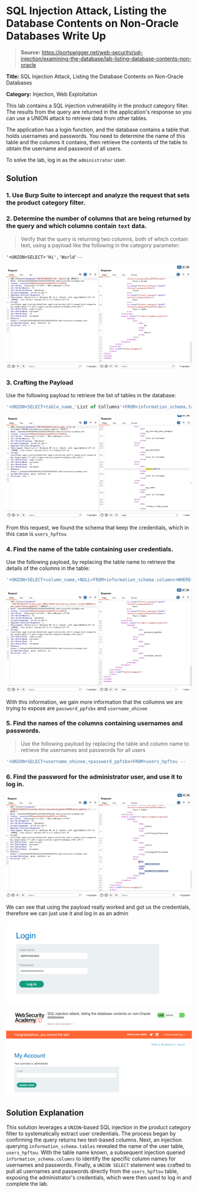 # SQL Injection Attack, Listing the Database Contents on Non-Oracle Databases Write Up
>**Source:** https://portswigger.net/web-security/sql-injection/examining-the-database/lab-listing-database-contents-non-oracle


**Title:** SQL Injection Attack, Listing the Database Contents on Non-Oracle Databases

**Category:** Injection, Web Exploitation

This lab contains a SQL injection vulnerability in the product category filter. The results from the query are returned in the application's response so you can use a UNION attack to retrieve data from other tables.

The application has a login function, and the database contains a table that holds usernames and passwords. You need to determine the name of this table and the columns it contains, then retrieve the contents of the table to obtain the username and password of all users.

To solve the lab, log in as the `administrator` user.

## Solution

### 1. Use Burp Suite to intercept and analyze the request that sets the product category filter.



### 2. Determine the number of columns that are being returned by the query and which columns contain `text` data. 
> Verify that the query is returning two columns, both of which contain text, using a payload like the following in the category parameter:

`'+UNION+SELECT+'Hi','World'--`

![alt text](./Assets/Port-SQL-1/image.png)

### 3. Crafting the Payload
Use the following payload to retrieve the list of tables in the database:

````sql
'+UNION+SELECT+table_name,'List of Collumns'+FROM+information_schema.tables-- 
````

![image-1](./Assets/Port-SQL-1/image-1.png)

From this request, we found the schema that keep the credentials, which in this case is `users_hpftou`

### 4. Find the name of the table containing user credentials.

Use the following payload, by replacing the table name to retrieve the details of the columns in the table:

````sql
'+UNION+SELECT+column_name,+NULL+FROM+information_schema.columns+WHERE+table_name='users_hpftou'--
````

![image-2](./Assets/Port-SQL-1/image-2.png)

With this information, we gain more information that the collumns we are trying to expose are `password_ppfsbx` and `username_ohinoe` 

### 5. Find the names of the columns containing usernames and passwords.

> Use the following payload by replacing the table and column name to retrieve the usernames and passwords for all users

````sql
'+UNION+SELECT+username_ohinoe,+password_ppfsbx+FROM+users_hpftou --
````

### 6. Find the password for the administrator user, and use it to log in.

![image-3](./Assets/Port-SQL-1/image-3.png)

We can see that using the payload really worked and got us the credentials, therefore we can just use it and log in as an admin

![image-4](./Assets/Port-SQL-1/image-4.png)

![image-5](./Assets/Port-SQL-1/image-5.png)

## Solution Explanation

This solution leverages a `UNION`-based SQL injection in the product category filter to systematically extract user credentials. The process began by confirming the query returns two text-based columns. Next, an injection querying `information_schema.tables` revealed the name of the user table, `users_hpftou`. With the table name known, a subsequent injection queried `information_schema.columns` to identify the specific column names for usernames and passwords. Finally, a `UNION SELECT` statement was crafted to pull all usernames and passwords directly from the `users_hpftou` table, exposing the administrator's credentials, which were then used to log in and complete the lab.
